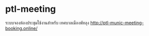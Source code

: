 # ptl-meeting
ระบบจองห้องประชุมใช้งานสำหรับ เทศบาลเมืองพัทลุง 
http://ptl-munic-meeting-booking.online/
